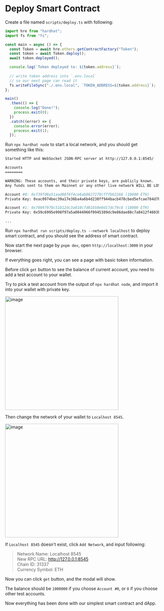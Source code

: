# Deploy Smart Contract  

Create a file named `scripts/deploy.ts` with following:

```ts
import hre from "hardhat";
import fs from "fs";

const main = async () => {
  const Token = await hre.ethers.getContractFactory("Token");
  const token = await Token.deploy();
  await token.deployed();

  console.log(`Token deployed to: ${token.address}`);
  
  // write token address into `.env.local`
  // so our next page can read it
  fs.writeFileSync("./.env.local", `TOKEN_ADDRESS=${token.address}`);
};

main()
  .then(() => {
    console.log("Done!");
    process.exit(0);
  })
  .catch((error) => {
    console.error(error);
    process.exit(1);
  });

```

Run `npx hardhat node` to start a local network, and you should get something like this:

```bash
Started HTTP and WebSocket JSON-RPC server at http://127.0.0.1:8545/

Accounts
========

WARNING: These accounts, and their private keys, are publicly known.
Any funds sent to them on Mainnet or any other live network WILL BE LOST.

Account #0: 0xf39fd6e51aad88f6f4ce6ab8827279cfffb92266 (10000 ETH)
Private Key: 0xac0974bec39a17e36ba4a6b4d238ff944bacb478cbed5efcae784d7bf4f2ff80

Account #1: 0x70997970c51812dc3a010c7d01b50e0d17dc79c8 (10000 ETH)
Private Key: 0x59c6995e998f97a5a0044966f0945389dc9e86dae88c7a8412f4603b6b78690d

...
```

Run `npx hardhat run scripts/deploy.ts --network localhost` to deploy smart contract, and you should see the address of smart contract.  

Now start the next page by `pnpm dev`, open `http://localhost:3000` in your browser.  

If everything goes right, you can see a page with basic token information.  

Before click `get` button to see the balance of current account, you need to add a test account to your wallet.  

Try to pick a test account from the output of `npx hardhat node`, and import it into your wallet with private key.  

<img width="371" alt="image" src="https://user-images.githubusercontent.com/24386525/160231803-68dd1447-7da8-46f4-b9ff-da32ac67ce68.png">

Then change the network of your wallet to `Localhost 8545`.  

<img width="371" alt="image" src="https://user-images.githubusercontent.com/24386525/160231731-d4d6bd1b-f9d5-4ee3-9f61-59ec0dfab7a3.png">

If `Localhost 8545` doesn't exist, click `Add Network`, and input following:

> Network Name: Localhost 8545  
> New RPC URL: http://127.0.0.1:8545  
> Chain ID: 31337  
> Currency Symbol: ETH  

Now you can click `get` button, and the modal will show.  

The balance should be `1000000` if you choose `Account #0`, or `0` if you choose other test accounts.  

Now everything has been done with our simplest smart contract and dApp.  
